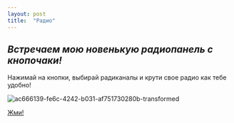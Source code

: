 ```yaml
---
layout: post
title:  "Радио"
---
```

## *Встречаем мою новенькую радиопанель с кнопочаки!*

Нажимай на кнопки, выбирай радиканалы и крути свое радио как тебе удобно!

![ac666139-fe6c-4242-b031-af751730280b-transformed](https://user-images.githubusercontent.com/94790150/228792097-8ca90f6a-b993-41d6-b9b0-f09731a4fc18.jpeg)


[Жми!](https://uzundemir.github.io/radio/)
